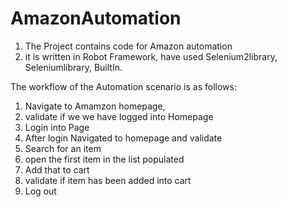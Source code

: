 # AmazonAutomation
1. The Project contains code for Amazon automation
2. it is written in Robot Framework, have used Selenium2library, Seleniumlibrary, BuiltIn.


The workflow of the Automation scenario is as follows:

1. Navigate to Amamzon homepage, 
2. validate if we we have logged into Homepage
3. Login into Page
4. After login Navigated to homepage and validate
5. Search for an item
6. open the first item in the list populated
7. Add that to cart
8. validate if item has been added into cart
9. Log out

